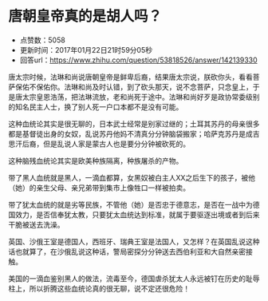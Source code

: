 # 唐朝皇帝真的是胡人吗？
- 点赞数：5058
- 更新时间：2017年01月22日21时59分05秒
- 回答url：https://www.zhihu.com/question/53818526/answer/142139330
<body>
 <p data-pid="wJF7I4-S">唐太宗时候，法琳和尚说唐朝皇帝是鲜卑后裔，结果唐太宗说，朕砍你头，看看菩萨保佑不保佑你。法琳和尚及时认错，到了砍头那天，说不念菩萨，只念皇上，于是唐太宗皇恩浩荡，把法琳流放，老和尚死于途中。法琳和尚好歹是政协常委级别的知名民主人士，换了别人死一户口本都不是没有可能。</p>
 <p data-pid="enlXTH2u">这种血统论其实是很无聊的，日本武士经常是别家过继的；土耳其苏丹的母亲很多都是基督徒出身的女奴，乱说苏丹他妈不清真分分钟脑袋搬家；哈萨克苏丹是成吉思汗后裔，但是乱说人家是蒙古人也是要分分钟被砍死的。</p>
 <p data-pid="OX_Vxugu">这种脑残血统论其实是欧美种族隔离，种族屠杀的产物。</p>
 <p data-pid="0D0oHC3r">带了黑人血统就是黑人，一滴血都算，女黑奴被白主人XX之后生下的孩子，被他（她）的亲生父母、亲兄弟带到集市上像牲口一样被拍卖。</p>
 <p data-pid="sPaj1r5-">带了犹太血统的就是劣等民族，不管他（她）是否忠于德意志，是否在一战中为德国效力，是否信奉犹太教，只要犹太血统达到标准，就属于要驱逐出境或者到后来干脆被送去洗澡。</p>
 <p data-pid="72IP0fpZ">英国、沙俄王室是德国人，西班牙、瑞典王室是法国人，又怎样？在英国乱说这种话也就算了，在沙俄乱说这种话，警局密探分分钟送去西伯利亚和大自然亲密接触。</p>
 <p data-pid="a8zuoq2R">美国的一滴血鉴别黑人的做法，流毒至今，德国虐杀犹太人永远被钉在历史的耻辱柱上，所以折腾这些血统论真的很无聊，说不定还很危险！</p>
</body>